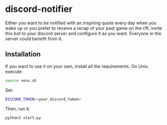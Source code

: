 # discord-notifier

Either you want to be notified with an inspiring quote every day when you wake up or you prefer to receive a recap of your past game on the rift, invite this bot to your discord server and configure it as you want.
Everyone in the server could benefit from it.

## Installation

If you want to use it on your own, install all the requirements.
On Unix, execute:
```bash
source venv.sh
```
Set:

```bash
DISCORD_TOKEN=<your_discord_token>
```

Then, run it:

```bash
python3 start.py
```
